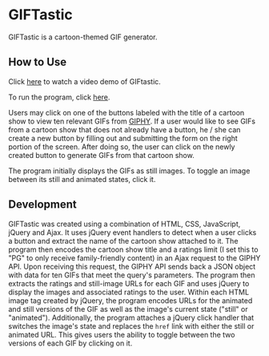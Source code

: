 # GIFTastic

GIFTastic is a cartoon-themed GIF generator. 

## How to Use

Click <a href = "https://youtu.be/qJJkcRRzHhk">here</a> to watch a video demo of GIFtastic.

To run the program, click <a href = "https://lkanand.github.io/GIFtastic">here</a>.

Users may click on one of the buttons labeled with the title of a cartoon show to view ten relevant GIFs from <a href = "https://giphy.com">GIPHY</a>. If a user would like to see GIFs from a cartoon show that does not already have a button, he / she can create a new button by filling out and submitting the form on the right portion of the screen. After doing so, the user can click on the newly created button to generate GIFs from that cartoon show.

The program initially displays the GIFs as still images. To toggle an image between its still and animated states, click it.

## Development 

GIFTastic was created using a combination of HTML, CSS, JavaScript, jQuery and Ajax. It uses jQuery event handlers to detect when a user clicks a button and extract the name of the cartoon show attached to it. The program then encodes the cartoon show title and a ratings limit (I set this to "PG" to only receive family-friendly content) in an Ajax request to the GIPHY API. Upon receiving this request, the GIPHY API sends back a JSON object with data for ten GIFs that meet the query's parameters. The program then extracts the ratings and still-image URLs for each GIF and uses jQuery to display the images and associated ratings to the user. Within each HTML image tag created by jQuery, the program encodes URLs for the animated and still versions of the GIF as well as the image's current state ("still" or "animated"). Additionally, the program attaches a jQuery click handler that switches the image's state and replaces the `href` link with either the still or animated URL. This gives users the ability to toggle between the two versions of each GIF by clicking on it.